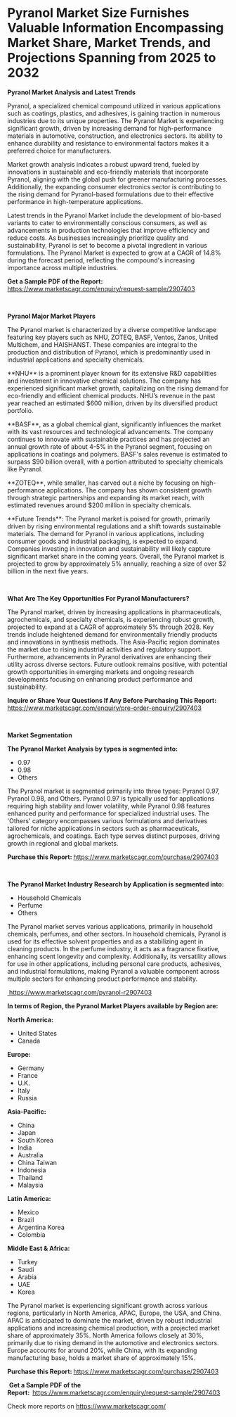 <p><h1>Pyranol Market Size Furnishes Valuable Information Encompassing Market Share, Market Trends, and Projections Spanning from 2025 to 2032</h1></p><p><strong>Pyranol Market Analysis and Latest Trends</strong></p>
<p><p>Pyranol, a specialized chemical compound utilized in various applications such as coatings, plastics, and adhesives, is gaining traction in numerous industries due to its unique properties. The Pyranol Market is experiencing significant growth, driven by increasing demand for high-performance materials in automotive, construction, and electronics sectors. Its ability to enhance durability and resistance to environmental factors makes it a preferred choice for manufacturers.</p><p>Market growth analysis indicates a robust upward trend, fueled by innovations in sustainable and eco-friendly materials that incorporate Pyranol, aligning with the global push for greener manufacturing processes. Additionally, the expanding consumer electronics sector is contributing to the rising demand for Pyranol-based formulations due to their effective performance in high-temperature applications.</p><p>Latest trends in the Pyranol Market include the development of bio-based variants to cater to environmentally conscious consumers, as well as advancements in production technologies that improve efficiency and reduce costs. As businesses increasingly prioritize quality and sustainability, Pyranol is set to become a pivotal ingredient in various formulations. The Pyranol Market is expected to grow at a CAGR of 14.8% during the forecast period, reflecting the compound's increasing importance across multiple industries.</p></p>
<p><strong>Get a Sample PDF of the Report:&nbsp;</strong> <a href="https://www.marketscagr.com/enquiry/request-sample/2907403?utm_campaign=3249&utm_medium=2&utm_source=Github&utm_content=ia&utm_term=12032025&utm_id=pyranol">https://www.marketscagr.com/enquiry/request-sample/2907403</a></p>
<p>&nbsp;</p>
<p><strong>Pyranol Major Market Players</strong></p>
<p><p>The Pyranol market is characterized by a diverse competitive landscape featuring key players such as NHU, ZOTEQ, BASF, Ventos, Zanos, United Multichem, and HAISHANST. These companies are integral to the production and distribution of Pyranol, which is predominantly used in industrial applications and specialty chemicals.</p><p>**NHU** is a prominent player known for its extensive R&D capabilities and investment in innovative chemical solutions. The company has experienced significant market growth, capitalizing on the rising demand for eco-friendly and efficient chemical products. NHU’s revenue in the past year reached an estimated $600 million, driven by its diversified product portfolio.</p><p>**BASF**, as a global chemical giant, significantly influences the market with its vast resources and technological advancements. The company continues to innovate with sustainable practices and has projected an annual growth rate of about 4-5% in the Pyranol segment, focusing on applications in coatings and polymers. BASF's sales revenue is estimated to surpass $90 billion overall, with a portion attributed to specialty chemicals like Pyranol.</p><p>**ZOTEQ**, while smaller, has carved out a niche by focusing on high-performance applications. The company has shown consistent growth through strategic partnerships and expanding its market reach, with estimated revenues around $200 million in specialty chemicals.</p><p>**Future Trends**: The Pyranol market is poised for growth, primarily driven by rising environmental regulations and a shift towards sustainable materials. The demand for Pyranol in various applications, including consumer goods and industrial packaging, is expected to expand. Companies investing in innovation and sustainability will likely capture significant market share in the coming years. Overall, the Pyranol market is projected to grow by approximately 5% annually, reaching a size of over $2 billion in the next five years.</p></p>
<p>&nbsp;</p>
<p><strong>What Are The Key Opportunities For Pyranol Manufacturers?</strong></p>
<p><p>The Pyranol market, driven by increasing applications in pharmaceuticals, agrochemicals, and specialty chemicals, is experiencing robust growth, projected to expand at a CAGR of approximately 5% through 2028. Key trends include heightened demand for environmentally friendly products and innovations in synthesis methods. The Asia-Pacific region dominates the market due to rising industrial activities and regulatory support. Furthermore, advancements in Pyranol derivatives are enhancing their utility across diverse sectors. Future outlook remains positive, with potential growth opportunities in emerging markets and ongoing research developments focusing on enhancing product performance and sustainability.</p></p>
<p><strong>Inquire or Share Your Questions If Any Before Purchasing This Report:</strong> <a href="https://www.marketscagr.com/enquiry/pre-order-enquiry/2907403?utm_campaign=3249&utm_medium=2&utm_source=Github&utm_content=ia&utm_term=12032025&utm_id=pyranol">https://www.marketscagr.com/enquiry/pre-order-enquiry/2907403</a></p>
<p>&nbsp;</p>
<p><strong>Market Segmentation</strong></p>
<p><strong>The Pyranol Market Analysis by types is segmented into:</strong></p>
<p><ul><li>0.97</li><li>0.98</li><li>Others</li></ul></p>
<p><p>The Pyranol market is segmented primarily into three types: Pyranol 0.97, Pyranol 0.98, and Others. Pyranol 0.97 is typically used for applications requiring high stability and lower volatility, while Pyranol 0.98 features enhanced purity and performance for specialized industrial uses. The 'Others' category encompasses various formulations and derivatives tailored for niche applications in sectors such as pharmaceuticals, agrochemicals, and coatings. Each type serves distinct purposes, driving growth in regional and global markets.</p></p>
<p><strong>Purchase this Report:&nbsp;</strong><a href="https://www.marketscagr.com/purchase/2907403?utm_campaign=3249&utm_medium=2&utm_source=Github&utm_content=ia&utm_term=12032025&utm_id=pyranol">https://www.marketscagr.com/purchase/2907403</a></p>
<p>&nbsp;</p>
<p><strong>The Pyranol Market Industry Research by Application is segmented into:</strong></p>
<p><ul><li>Household Chemicals</li><li>Perfume</li><li>Others</li></ul></p>
<p><p>The Pyranol market serves various applications, primarily in household chemicals, perfumes, and other sectors. In household chemicals, Pyranol is used for its effective solvent properties and as a stabilizing agent in cleaning products. In the perfume industry, it acts as a fragrance fixative, enhancing scent longevity and complexity. Additionally, its versatility allows for use in other applications, including personal care products, adhesives, and industrial formulations, making Pyranol a valuable component across multiple sectors for enhancing product performance and stability.</p></p>
<p><a href="https://www.marketscagr.com/pyranol-r2907403?utm_campaign=3249&utm_medium=2&utm_source=Github&utm_content=ia&utm_term=12032025&utm_id=pyranol">&nbsp;https://www.marketscagr.com/pyranol-r2907403</a></p>
<p><strong>In terms of Region, the Pyranol Market Players available by Region are:</strong></p>
<p>
    <p> <strong> North America: </strong>
        <ul>
            <li>United States</li>
            <li>Canada</li>
        </ul>
        </p> 
    <p> <strong> Europe: </strong>
        <ul>
            <li>Germany</li>
            <li>France</li>
            <li>U.K.</li>
            <li>Italy</li>
            <li>Russia</li>
        </ul>
        </p> 
    <p> <strong> Asia-Pacific: </strong>
        <ul>
            <li>China</li>
            <li>Japan</li>
            <li>South Korea</li>
            <li>India</li>
            <li>Australia</li>
            <li>China Taiwan</li>
            <li>Indonesia</li>
            <li>Thailand</li>
            <li>Malaysia</li>
        </ul>
        </p> 
    <p> <strong> Latin America: </strong>
        <ul>
            <li>Mexico</li>
            <li>Brazil</li>
            <li>Argentina Korea</li>
            <li>Colombia</li>
        </ul>
        </p> 
    <p> <strong> Middle East & Africa: </strong>
        <ul>
            <li>Turkey</li>
            <li>Saudi</li>
            <li>Arabia</li>
            <li>UAE</li>
            <li>Korea</li>
        </ul>
    </p>
    </p>
<p><p>The Pyranol market is experiencing significant growth across various regions, particularly in North America, APAC, Europe, the USA, and China. APAC is anticipated to dominate the market, driven by robust industrial applications and increasing chemical production, with a projected market share of approximately 35%. North America follows closely at 30%, primarily due to rising demand in the automotive and electronics sectors. Europe accounts for around 20%, while China, with its expanding manufacturing base, holds a market share of approximately 15%.</p></p>
<p><strong>Purchase this Report: </strong><a href="https://www.marketscagr.com/purchase/2907403?utm_campaign=3249&utm_medium=2&utm_source=Github&utm_content=ia&utm_term=12032025&utm_id=pyranol">https://www.marketscagr.com/purchase/2907403</a></p>
<p>&nbsp;<strong>Get a Sample PDF of the Report:&nbsp;&nbsp;</strong><a href="https://www.marketscagr.com/enquiry/request-sample/2907403?utm_campaign=3249&utm_medium=2&utm_source=Github&utm_content=ia&utm_term=12032025&utm_id=pyranol">https://www.marketscagr.com/enquiry/request-sample/2907403</a></p>
<p><strong></strong></p>
<p>Check more reports on <a href="https://www.marketscagr.com/?utm_campaign=3249&utm_medium=2&utm_source=Github&utm_content=ia&utm_term=12032025&utm_id=pyranol">https://www.marketscagr.com/</a></p>